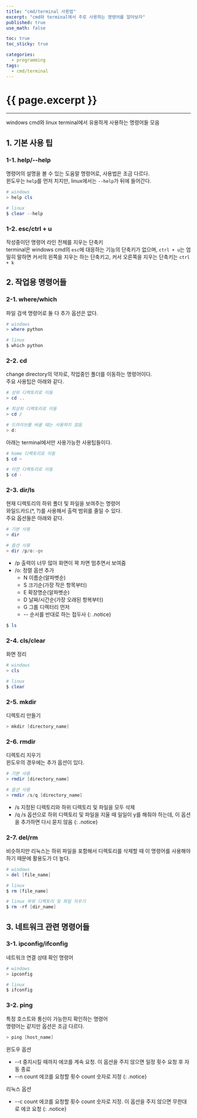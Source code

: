 ```yaml
---
title: "cmd/terminal 사용법"
excerpt: "cmd와 terminal에서 주로 사용하는 명령어를 알아보자"
published: true
use_math: false

toc: true
toc_sticky: true

categories:
  - programming
tags:
  - cmd/terminal
---
```

# {{ page.excerpt }}
---
windows cmd와 linux terminal에서 유용하게 사용하는 명령어들 모음  

## 1. 기본 사용 팁
### 1-1. help/--help
명령어의 설명을 볼 수 있는 도움말 명령어로, 사용법은 조금 다르다.  
윈도우는 `help`를 먼저 치지만, linux에서는 `--help`가 뒤에 들어간다.  

```powershell
# windows
> help cls

# linux
$ clear --help
```

### 1-2. esc/ctrl + u
작성중이던 명령어 라인 전체를 지우는 단축키  
terminal은 windows cmd의 `esc`에 대응하는 기능의 단축키가 없으며, `ctrl + u`는 엄밀히 말하면 커서의 왼쪽을 지우는 하는 단축키고, 커서 오른쪽을 지우는 단축키는 `ctrl + k`

## 2. 작업용 명령어들
### 2-1. where/which
파일 검색 명령어로 둘 다 추가 옵션은 없다.  

```powershell
# windows
> where python

# linux
$ which python
```

### 2-2. cd
change directory의 약자로, 작업중인 폴더를 이동하는 명령어이다.  
주요 사용팁은 아래와 같다.  

```powershell
# 상위 디렉토리로 이동
> cd ..

# 최상위 디렉토리로 이동
> cd /

# 드라이브를 바꿀 때는 사용하지 않음
> d:
```

아래는 terminal에서만 사용가능한 사용팁들이다.  

```powershell
# home 디렉토리로 이동
$ cd ~

# 이전 디렉토리로 이동
$ cd -
```

### 2-3. dir/ls
현재 디렉토리의 하위 폴더 및 파일을 보여주는 명령어  
와일드카드(*, ?)를 사용해서 출력 범위를 줄일 수 있다.  
주요 옵션들은 아래와 같다.  

```powershell
# 기본 사용
> dir

# 옵션 사용
> dir /p/o:-ge
```

- /p 출력이 너무 많아 화면이 꽉 차면 멈추면서 보여줌
- /o: 정렬 옵션 추가
  - N  이름순(알파벳순)
  - S  크기순(가장 작은 항목부터)
  - E  확장명순(알파벳순)
  - D  날짜/시간순(가장 오래된 항복부터)
  - G  그룹 디렉터리 먼저
  - -- 순서를 반대로 하는 접두사
{: .notice}

```powershell
$ ls
```

### 2-4. cls/clear
화면 정리

```powershell
# windows
> cls

# linux
$ clear
```

### 2-5. mkdir
디렉토리 만들기

```powershell
> mkdir [directory_name]
```

### 2-6. rmdir
디렉토리 지우기  
윈도우의 경우에는 추가 옵션이 있다.  

```powershell
# 기본 사용
> rmdir [directory_name]

# 옵션 사용
> rmdir /s/q [directory_name]
```

- /s 지정된 디렉토리와 하위 디렉토리 및 파일을 모두 삭제
- /q /s 옵션으로 하위 디렉토리 및 파일을 지울 때 일일이 y를 해줘야 하는데, 이 옵션을 추가하면 다시 묻지 않음
{: .notice}

### 2-7. del/rm
비슷하지만 리눅스는 하위 파일을 포함해서 디렉토리를 삭제할 때 이 명령어를 사용해야 하기 때문에 활용도가 더 높다.  

```powershell
# windows
> del [file_name]

# linux
$ rm [file_name]

# linux 하위 디렉토리 및 파일 지우기
$ rm -rf [dir_name]
```

## 3. 네트워크 관련 명령어들
### 3-1. ipconfig/ifconfig
네트워크 연결 상태 확인 명령어

```powershell
# windows
> ipconfig

# linux
$ ifconfig
```

### 3-2. ping
특정 호스트와 통신이 가능한지 확인하는 명령어  
명령어는 같지만 옵션은 조금 다르다.  

```powershell
> ping [host_name]
```

윈도우 옵션
- --t 중지시킬 때까지 에코를 계속 요청. 이 옵션을 주지 않으면 일정 횟수 요청 후 자동 종료
- --n count 에코를 요청할 횟수 count 숫자로 지정
{: .notice}

리눅스 옵션
- --c count 에코를 요청할 횟수 count 숫자로 지정. 이 옵션을 주지 않으면 무한대로 에코 요청
{: .notice}